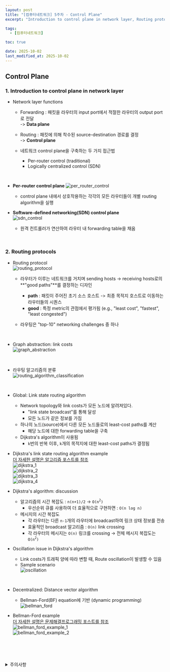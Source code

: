 ```yaml
---
layout: post
title: "[컴퓨터네트워크] 5주차 - Control Plane"
excerpt: "Introduction to control plane in network layer, Routing protocols"

tags:
  - [컴퓨터네트워크]

toc: true

date: 2025-10-02
last_modified_at: 2025-10-02
---
```

## Control Plane
### 1. Introduction to control plane in network layer
- Network layer functions
  - Forwarding : 패킷을 라우터의 input port에서 적절한 라우터의 output port로 전달  
  -> **Data plane**
  
  - Routing : 패킷에 의해 착수된 source-destination 경로를 결정  
  -> **Control plane**  

  - 네트워크 control plane을 구축하는 두 가지 접근법  
    - Per-router control (traditional)
    - Logically centralized control (SDN)  

<br>

- **Per-router control plane**
![per_router_control](TODO)  
  - control plane 내에서 상호작용하는 각각의 모든 라우터들이 개별 routing algorithm을 실행  

- **Software-defined networking(SDN) control plane**  
![sdn_control](TODO)  
  - 원격 컨트롤러가 연산하여 라우터 내 forwarding table을 채움  

<br>

### 2. Routing protocols
- Routing protocol  
![routing_protocol](TODO)  
  - 라우터가 이루는 네트워크를 거치며 sending hosts -> receiving hosts로의 **"good paths"**를 결정하는 디자인  
    - **path** : 패킷이 주어진 초기 소스 호스트 -> 최종 목적지 호스트로 이동하는 라우터들의 시퀀스
    - **good** : 특정 metric의 관점에서 평가됨 (e.g., "least cost", "fastest", "least congested")  

  - 라우팅은 "top-10" networking challenges 중 하나  

<br>

- Graph abstraction: link costs  
![graph_abstraction](TODO)  

<br>

- 라우팅 알고리즘의 분류  
![routing_algorithm_classification](TODO)  

<br>

- Global: Link state routing algorithm
  - Network topology와 link costs가 모든 노드에 알려져있다.
    - "link state broadcast"를 통해 달성
    - 모든 노드가 같은 정보를 가짐
  - 하나의 노드(source)에서 다른 모든 노드들로의 least-cost paths를 계산
    - 해당 노드에 대한 forwarding table을 구축
  - Dijkstra's algorithm이 사용됨
    - `k`번의 반복 이후, `k`개의 목적지에 대한 least-cost paths가 결정됨  

- Dijkstra's link state routing algorithm example  
[더 자세한 설명은 알고리즘 포스트를 참조][def]  
![dijkstra_1](TODO)  
![dijkstra_2](TODO)  
![dijkstra_3](TODO)  
![dijkstra_4](TODO)  

- Dijkstra's algorithm: discussion
  - 알고리즘의 시간 복잡도 : `n(n+1)/2` -> `O(n`<sup>`2`</sup>`)`
    - 우선순위 큐를 사용하여 더 효율적으로 구현하면 : `O(n log n)`
  - 메시지의 시간 복잡도
    - 각 라우터는 다른 `n-1`개의 라우터에 broadcast하여 링크 상태 정보를 전송
    - 효율적인 broadcast 알고리즘 : `O(n)` link crossing
    - 각 라우터의 메시지는 `O(n)` 링크를 crossing -> 전체 메시지 복잡도는 `O(n`<sup>`2`</sup>`)`

- Oscillation issue in Dijkstra's algorithm
  - Link costs가 트래픽 양에 따라 변할 때, Route oscillation이 발생할 수 있음
  - Sample scenario  
  ![oscillation](TODO)  

<br>

- Decentralized: Distance vector algorithm
  - Bellman-Ford(BF) equation에 기반 (dynamic programming)  
  ![bellman_ford](TODO)  
    
- Bellman-Ford example  
[더 자세한 설명은 문제해결프로그래밍 포스트를 참조][def2]  
![bellman_ford_example_1](TODO)  
![bellman_ford_example_2](TODO)  

<br>
<br>
<br>
<br>
<details>
<summary>주의사항</summary>
<div markdown="1">

이 포스팅은 강원대학교 김도형 교수님의 컴퓨터네트워크 수업을 들으며 내용을 정리 한 것입니다.  
수업 내용에 대한 저작권은 교수님께 있으니,  
다른 곳으로의 무분별한 내용 복사를 자제해 주세요.

</div>
</details>

[def]: https://orbit3230.github.io/2024/10/21/AL_week8/#3-dijkstras-algorithm-for-single-source-shortest-path
[def2]: https://orbit3230.github.io/2024/11/05/PS_week10/#2-%EB%B2%A8%EB%A7%8C-%ED%8F%AC%EB%93%9C